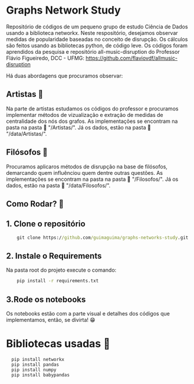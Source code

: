 # Graphs Network Study

Repositório de códigos de um pequeno grupo de estudo Ciência de Dados usando a biblioteca networkx. 
Neste respositório, desejamos observar medidas de popularidade baseadas no conceito de disrupção. Os cálculos são feitos usando as bibliotecas python, de código leve.
Os códigos foram aprendidos da pesquisa e repositório all-music-disruption do Professor Flávio Figueiredo, DCC - UFMG: https://github.com/flaviovdf/allmusic-disruption

Há duas abordagens que procuramos observar:

## Artistas 🎸
Na parte de artistas estudamos os códigos do professor e procuramos implementar métodos de vizualização e extração de medidas de centralidade dos nós dos grafos. As implementações se encontram na pasta na pasta 📁 "/Artistas/".
Já os dados, estão na pasta 📁 "/data/Artistas/".

## Filósofos 💭
Procuramos aplicaros métodos de disrupção na base de filósofos, demarcando quem influênciou quem dentre outras questões. As implementações se encontram na pasta na pasta 📁 "/Filosofos/".
Já os dados, estão na pasta 📁 "/data/Filosofos/".



## Como Rodar? 🏃
## 1. Clone o repositório
```cmd
    git clone https://github.com/guimaguima/graphs-networks-study.git
```
## 2. Instale o Requirements
Na pasta root do projeto execute o comando:
```cmd
    pip install -r requirements.txt
```
## 3.Rode os notebooks
Os notebooks estão com a parte visual e detalhes dos códigos que implementamos, então, se divirta! 😁


# Bibliotecas usadas 📖
```console
  pip install networkx
  pip install pandas
  pip install numpy
  pip install babypandas
```
